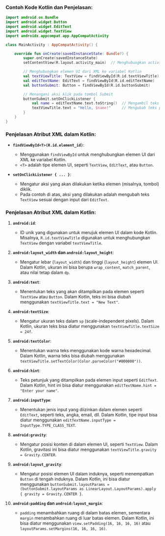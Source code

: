 
### Contoh Kode Kotlin dan Penjelasan:

```kotlin
import android.os.Bundle
import android.widget.Button
import android.widget.EditText
import android.widget.TextView
import androidx.appcompat.app.AppCompatActivity

class MainActivity : AppCompatActivity() {

    override fun onCreate(savedInstanceState: Bundle?) {
        super.onCreate(savedInstanceState)
        setContentView(R.layout.activity_main)  // Menghubungkan activity dengan layout XML

        // Menghubungkan elemen UI dari XML ke variabel Kotlin
        val textViewTitle: TextView = findViewById(R.id.textViewTitle)
        val editTextName: EditText = findViewById(R.id.editTextName)
        val buttonSubmit: Button = findViewById(R.id.buttonSubmit)

        // Menangani aksi klik pada tombol Submit
        buttonSubmit.setOnClickListener {
            val name = editTextName.text.toString()  // Mengambil teks dari EditText
            textViewTitle.text = "Hello, $name!"     // Mengubah teks pada TextView
        }
    }
}
```

### Penjelasan Atribut XML dalam Kotlin:

- **`findViewById<T>(R.id.element_id)`**:
  - Menggunakan `findViewById` untuk menghubungkan elemen UI dari XML ke variabel Kotlin.
  - `<T>` adalah tipe elemen UI, seperti `TextView`, `EditText`, atau `Button`.

- **`setOnClickListener { ... }`**:
  - Mengatur aksi yang akan dilakukan ketika elemen (misalnya, tombol) diklik.
  - Pada contoh di atas, aksi yang dilakukan adalah mengubah teks `TextView` sesuai dengan input dari `EditText`.

### Penjelasan Atribut XML dalam Kotlin:

1. **`android:id`**:
   - ID unik yang digunakan untuk merujuk elemen UI dalam kode Kotlin. Misalnya, `R.id.textViewTitle` digunakan untuk menghubungkan `TextView` dengan variabel `textViewTitle`.

2. **`android:layout_width` dan `android:layout_height`**:
   - Mengatur lebar (`layout_width`) dan tinggi (`layout_height`) elemen UI. Dalam Kotlin, ukuran ini bisa berupa `wrap_content`, `match_parent`, atau nilai tetap dalam `dp`.

3. **`android:text`**:
   - Menentukan teks yang akan ditampilkan pada elemen seperti `TextView` atau `Button`. Dalam Kotlin, teks ini bisa diubah menggunakan `textViewTitle.text = "New Text"`.

4. **`android:textSize`**:
   - Mengatur ukuran teks dalam `sp` (scale-independent pixels). Dalam Kotlin, ukuran teks bisa diatur menggunakan `textViewTitle.textSize = 24f`.

5. **`android:textColor`**:
   - Menentukan warna teks menggunakan kode warna hexadecimal. Dalam Kotlin, warna teks bisa diubah menggunakan `textViewTitle.setTextColor(Color.parseColor("#000000"))`.

6. **`android:hint`**:
   - Teks petunjuk yang ditampilkan pada elemen input seperti `EditText`. Dalam Kotlin, hint ini bisa diatur menggunakan `editTextName.hint = "Enter your name"`.

7. **`android:inputType`**:
   - Menentukan jenis input yang diizinkan dalam elemen seperti `EditText`, seperti teks, angka, email, dll. Dalam Kotlin, tipe input bisa diatur menggunakan `editTextName.inputType = InputType.TYPE_CLASS_TEXT`.

8. **`android:gravity`**:
   - Mengatur posisi konten di dalam elemen UI, seperti `TextView`. Dalam Kotlin, gravitasi ini bisa diatur menggunakan `textViewTitle.gravity = Gravity.CENTER`.

9. **`android:layout_gravity`**:
   - Mengatur posisi elemen UI dalam induknya, seperti menempatkan `Button` di tengah induknya. Dalam Kotlin, ini bisa diatur menggunakan `buttonSubmit.layoutParams = (buttonSubmit.layoutParams as LinearLayout.LayoutParams).apply { gravity = Gravity.CENTER }`.

10. **`android:padding` dan `android:layout_margin`**:
    - `padding` menambahkan ruang di dalam batas elemen, sementara `margin` menambahkan ruang di luar batas elemen. Dalam Kotlin, ini bisa diatur menggunakan `view.setPadding(16, 16, 16, 16)` atau `layoutParams.setMargins(16, 16, 16, 16)`.
